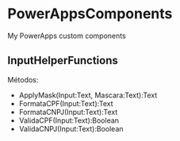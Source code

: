 # PowerAppsComponents

My PowerApps custom components

## InputHelperFunctions

Métodos: 

- ApplyMask(Input:Text, Mascara:Text):Text
- FormataCPF(Input:Text):Text
- FormataCNPJ(Input:Text):Text
- ValidaCPF(Input:Text):Boolean
- ValidaCNPJ(Input:Text):Boolean
